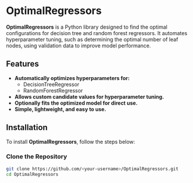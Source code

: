 # OptimalRegressors

**OptimalRegressors** is a Python library designed to find the optimal configurations for decision tree and random forest regressors. It automates hyperparameter tuning, such as determining the optimal number of leaf nodes, using validation data to improve model performance.

## Features

- **Automatically optimizes hyperparameters for:**
  - DecisionTreeRegressor
  - RandomForestRegressor
- **Allows custom candidate values for hyperparameter tuning.**
- **Optionally fits the optimized model for direct use.**
- **Simple, lightweight, and easy to use.**

## Installation

To install **OptimalRegressors**, follow the steps below:

### Clone the Repository

```bash
git clone https://github.com/<your-username>/OptimalRegressors.git
cd OptimalRegressors
